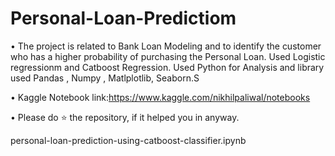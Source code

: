 # Personal-Loan-Predictiom
• The project is related to Bank Loan Modeling and to identify the customer who has a higher probability of purchasing the Personal Loan.
Used Logistic regressionm and  Catboost Regression.
Used Python for Analysis and library used Pandas , Numpy , Matlplotlib, Seaborn.S 

• Kaggle Notebook link:https://www.kaggle.com/nikhilpaliwal/notebooks

• Please do ⭐ the repository, if it helped you in anyway.

personal-loan-prediction-using-catboost-classifier.ipynb
